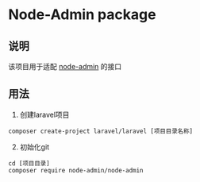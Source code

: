 # Node-Admin package

## 说明

该项目用于适配 [node-admin](https://github.com/node-grow/node-admin-front) 的接口

## 用法

1. 创建laravel项目
```shell
composer create-project laravel/laravel [项目目录名称]
```

2. 初始化git
```shell
cd [项目目录]
composer require node-admin/node-admin
```
